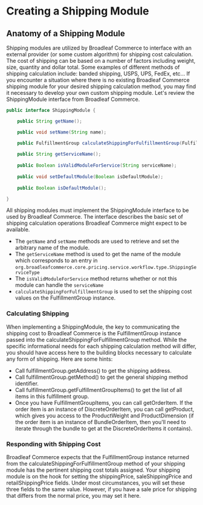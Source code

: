 # Creating a Shipping Module

## Anatomy of a Shipping Module

Shipping modules are utilized by Broadleaf Commerce to interface with an external provider (or some custom algorithm) for shipping cost calculation. The cost of shipping can be based on a number of factors including weight, size, quantity and dollar total. Some examples of different methods of shipping calculation include: banded shipping, USPS, UPS, FedEx, etc... If you encounter a situation where there is no existing Broadleaf Commerce shipping module for your desired shipping calculation method, you may find it necessary to develop your own custom shipping module. Let's review the ShippingModule interface from Broadleaf Commerce.

```java
public interface ShippingModule {

    public String getName();

    public void setName(String name);

    public FulfillmentGroup calculateShippingForFulfillmentGroup(FulfillmentGroup fulfillmentGroup) throws ShippingPriceException;
    
    public String getServiceName();
    
    public Boolean isValidModuleForService(String serviceName);
    
    public void setDefaultModule(Boolean isDefaultModule);
    
    public Boolean isDefaultModule();

}
```

All shipping modules must implement the ShippingModule interface to be used by Broadleaf Commerce. The interface describes the basic set of shipping calculation operations Broadleaf Commerce might expect to be available.

- The `getName` and `setName` methods are used to retrieve and set the arbitrary name of the module.
- The `getServiceName` method is used to get the name of the module which corresponds to an entry in `org.broadleafcommerce.core.pricing.service.workflow.type.ShippingServiceType`
- The `isValidModuleForService` method returns whether or not this module can handle the `serviceName`
- `calculateShippingForFulfillmentGroup` is used to set the shipping cost values on the FulfillmentGroup instance.

### Calculating Shipping

When implementing a ShippingModule, the key to communicating the shipping cost to Broadleaf Commerce is the FulfillmentGroup instance passed into the calculateShippingForFulfillmentGroup method. While the specific informational needs for each shipping calculation method will differ, you should have access here to the building blocks necessary to calculate any form of shipping. Here are some hints:

- Call fulfillmentGroup.getAddress() to get the shipping address.
- Call fulfillmentGroup.getMethod() to get the general shipping method identifier.
- Call fulfillmentGroup.getFulfillmentGroupItems() to get the list of all items in this fulfillment group.
- Once you have FulfillmentGroupItems, you can call getOrderItem. If the order item is an instance of DiscreteOrderItem, you can call getProduct, which gives you access to the ProductWeight and ProductDimension (if the order item is an instance of BundleOrderItem, then you'll need to iterate through the bundle to get at the DiscreteOrderItems it contains).

### Responding with Shipping Cost

Broadleaf Commerce expects that the FulfillmentGroup instance returned from the calculateShippingForFulfillmentGroup method of your shipping module has the pertinent shipping cost totals assigned. Your shipping module is on the hook for setting the shippingPrice, saleShippingPrice and retailShippingPrice fields. Under most circumstances, you will set these three fields to the same value. However, if you have a sale price for shipping that differs from the normal price, you may set it here.

